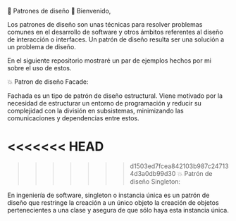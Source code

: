 💫 Patrones de diseño 👋 Bienvenido,

Los patrones de diseño son unas técnicas para resolver problemas comunes en el desarrollo de software y otros ámbitos referentes al diseño de interacción o interfaces. Un patrón de diseño resulta ser una solución a un problema de diseño.

En el siguiente repositorio mostraré un par de ejemplos hechos por mi sobre el uso de estos.

💥 Patron de diseño Facade:

Fachada es un tipo de patrón de diseño estructural. Viene motivado por la necesidad de estructurar un entorno de programación y reducir su complejidad con la división en subsistemas, minimizando las comunicaciones y dependencias entre estos.

<<<<<<< HEAD
=======


>>>>>>> d1503ed7fcea842103b987c247134d3a0db99d30
💥 Patrón de diseño Singleton:

En ingeniería de software, singleton o instancia única es un patrón de diseño que restringe la creación a un único objeto la creación de objetos pertenecientes a una clase y asegura de que sólo haya esta instancia única.
